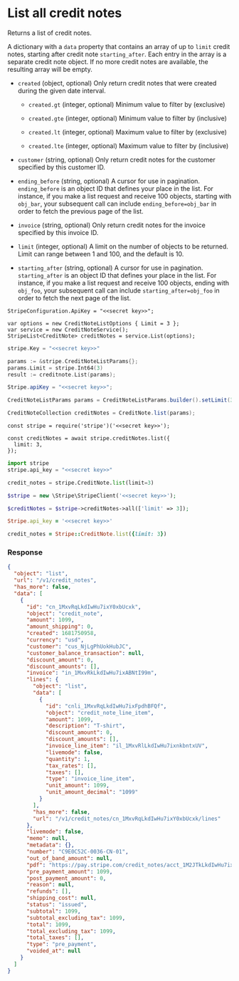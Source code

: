 # List all credit notes

Returns a list of credit notes.

A dictionary with a `data` property that contains an array of up to `limit` credit notes, starting after credit note `starting_after`. Each entry in the array is a separate credit note object. If no more credit notes are available, the resulting array will be empty.

- `created` (object, optional)
  Only return credit notes that were created during the given date interval.

  - `created.gt` (integer, optional)
    Minimum value to filter by (exclusive)

  - `created.gte` (integer, optional)
    Minimum value to filter by (inclusive)

  - `created.lt` (integer, optional)
    Maximum value to filter by (exclusive)

  - `created.lte` (integer, optional)
    Maximum value to filter by (inclusive)

- `customer` (string, optional)
  Only return credit notes for the customer specified by this customer ID.

- `ending_before` (string, optional)
  A cursor for use in pagination. `ending_before` is an object ID that defines your place in the list. For instance, if you make a list request and receive 100 objects, starting with `obj_bar`, your subsequent call can include `ending_before=obj_bar` in order to fetch the previous page of the list.

- `invoice` (string, optional)
  Only return credit notes for the invoice specified by this invoice ID.

- `limit` (integer, optional)
  A limit on the number of objects to be returned. Limit can range between 1 and 100, and the default is 10.

- `starting_after` (string, optional)
  A cursor for use in pagination. `starting_after` is an object ID that defines your place in the list. For instance, if you make a list request and receive 100 objects, ending with `obj_foo`, your subsequent call can include `starting_after=obj_foo` in order to fetch the next page of the list.

```dotnet
StripeConfiguration.ApiKey = "<<secret key>>";

var options = new CreditNoteListOptions { Limit = 3 };
var service = new CreditNoteService();
StripeList<CreditNote> creditNotes = service.List(options);
```

```go
stripe.Key = "<<secret key>>"

params := &stripe.CreditNoteListParams{};
params.Limit = stripe.Int64(3)
result := creditnote.List(params);
```

```java
Stripe.apiKey = "<<secret key>>";

CreditNoteListParams params = CreditNoteListParams.builder().setLimit(3L).build();

CreditNoteCollection creditNotes = CreditNote.list(params);
```

```node
const stripe = require('stripe')('<<secret key>>');

const creditNotes = await stripe.creditNotes.list({
  limit: 3,
});
```

```python
import stripe
stripe.api_key = "<<secret key>>"

credit_notes = stripe.CreditNote.list(limit=3)
```

```php
$stripe = new \Stripe\StripeClient('<<secret key>>');

$creditNotes = $stripe->creditNotes->all(['limit' => 3]);
```

```ruby
Stripe.api_key = '<<secret key>>'

credit_notes = Stripe::CreditNote.list({limit: 3})
```

### Response

```json
{
  "object": "list",
  "url": "/v1/credit_notes",
  "has_more": false,
  "data": [
    {
      "id": "cn_1MxvRqLkdIwHu7ixY0xbUcxk",
      "object": "credit_note",
      "amount": 1099,
      "amount_shipping": 0,
      "created": 1681750958,
      "currency": "usd",
      "customer": "cus_NjLgPhUokHubJC",
      "customer_balance_transaction": null,
      "discount_amount": 0,
      "discount_amounts": [],
      "invoice": "in_1MxvRkLkdIwHu7ixABNtI99m",
      "lines": {
        "object": "list",
        "data": [
          {
            "id": "cnli_1MxvRqLkdIwHu7ixFpdhBFQf",
            "object": "credit_note_line_item",
            "amount": 1099,
            "description": "T-shirt",
            "discount_amount": 0,
            "discount_amounts": [],
            "invoice_line_item": "il_1MxvRlLkdIwHu7ixnkbntxUV",
            "livemode": false,
            "quantity": 1,
            "tax_rates": [],
            "taxes": [],
            "type": "invoice_line_item",
            "unit_amount": 1099,
            "unit_amount_decimal": "1099"
          }
        ],
        "has_more": false,
        "url": "/v1/credit_notes/cn_1MxvRqLkdIwHu7ixY0xbUcxk/lines"
      },
      "livemode": false,
      "memo": null,
      "metadata": {},
      "number": "C9E0C52C-0036-CN-01",
      "out_of_band_amount": null,
      "pdf": "https://pay.stripe.com/credit_notes/acct_1M2JTkLkdIwHu7ix/test_YWNjdF8xTTJKVGtMa2RJd0h1N2l4LF9Oak9FOUtQNFlPdk52UXhFd2Z4SU45alpEd21kd0Y4LDcyMjkxNzU50200cROQsSK2/pdf?s=ap",
      "pre_payment_amount": 1099,
      "post_payment_amount": 0,
      "reason": null,
      "refunds": [],
      "shipping_cost": null,
      "status": "issued",
      "subtotal": 1099,
      "subtotal_excluding_tax": 1099,
      "total": 1099,
      "total_excluding_tax": 1099,
      "total_taxes": [],
      "type": "pre_payment",
      "voided_at": null
    }
  ]
}
```